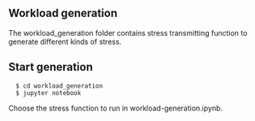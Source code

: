 ## Workload generation
The workload_generation folder contains stress transmitting function to generate different kinds of stress. 

## Start generation
 
```shell
  $ cd workload_generation
  $ jupyter notebook
```

Choose the stress function to run in workload-generation.ipynb. 

